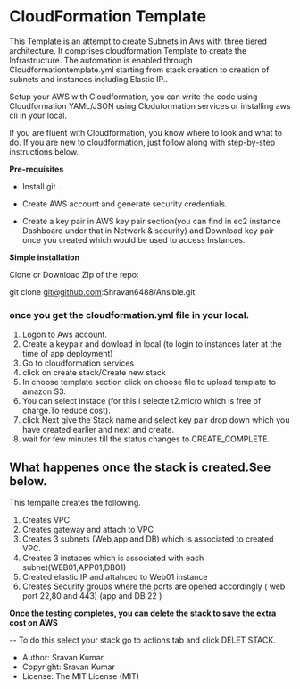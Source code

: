  # CloudFormation Template

This Template is an attempt to create Subnets in Aws with three tiered architecture. It comprises cloudformation Template to create the Infrastructure. The automation is enabled through Cloudformationtemplate.yml starting from stack creation to creation of subnets and instances including Elastic IP..

Setup your AWS with Cloudformation, you can write the code using Cloudformation YAML/JSON using Cloduformation services or installing aws cli in your local.

If you are fluent with Cloudformation, you know where to look and what to do. If you are new to cloudformation, just follow along with step-by-step instructions below.

**Pre-requisites**
- Install git .
- Create AWS account and generate security credentials.

- Create  a key pair in AWS key pair section(you can find in ec2 instance Dashboard under that in Network & security)
and Download  key pair once you created which would be used to access Instances.

**Simple installation**

Clone or Download ZIp  of the repo:

git clone git@github.com:Shravan6488/Ansible.git

### once you get the cloudformation.yml file in your local.

1. Logon to Aws account.
2. Create a keypair and dowload in local (to login to instances later at the time of app deployment)
3. Go to cloudformation services
4. click on create stack/Create new stack
5. In choose template section click on choose file to upload template to amazon S3. 
6. You can select instace (for this i selecte t2.micro which is free of charge.To reduce cost).
7. click Next give the Stack name and select key pair drop down which you have created earlier and next and create.
8. wait for few minutes till the status changes to CREATE_COMPLETE.

## What happenes once the stack is created.See below.

This tempalte creates the following.
1. Creates VPC
2. Creates gateway and attach to VPC
3. Creates 3 subnets (Web,app and DB) which is associated to created VPC.
4. Creates 3 instaces which is associated with each subnet(WEB01,APP01,DB01)
5. Created elastic IP and attahced to Web01 instance
6. Creates Security groups where the ports are opened accordingly ( web port 22,80 and 443) (app and DB 22 )

**Once the testing completes, you can delete the stack to save the extra cost on AWS**

-- To do this select your stack go to actions tab and click DELET STACK.

- Author:	Sravan Kumar 
 - Copyright:	Sravan Kumar
  - License:	The MIT License (MIT)
